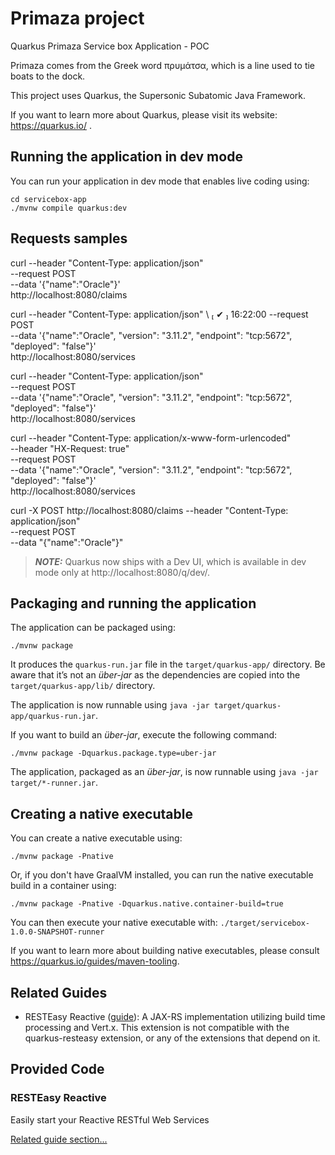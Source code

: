 # Primaza project

Quarkus Primaza Service box Application - POC

Primaza comes from the Greek word πρυμάτσα, which is a line used to tie boats to the dock.

This project uses Quarkus, the Supersonic Subatomic Java Framework.

If you want to learn more about Quarkus, please visit its website: https://quarkus.io/ .

## Running the application in dev mode

You can run your application in dev mode that enables live coding using:
```shell script
cd servicebox-app
./mvnw compile quarkus:dev
```

## Requests samples

curl --header "Content-Type: application/json" \
--request POST \
--data '{"name":"Oracle"}' \
http://localhost:8080/claims


curl --header "Content-Type: application/json" \                                                                                                     ✔  16:22:00
--request POST \
--data '{"name":"Oracle", "version": "3.11.2", "endpoint": "tcp:5672", "deployed": "false"}' \
http://localhost:8080/services

curl --header "Content-Type: application/json" \
--request POST \
--data '{"name":"Oracle", "version": "3.11.2", "endpoint": "tcp:5672", "deployed": "false"}' \
http://localhost:8080/services

curl --header "Content-Type: application/x-www-form-urlencoded" \
--header "HX-Request: true" \
--request POST \
--data '{"name":"Oracle", "version": "3.11.2", "endpoint": "tcp:5672", "deployed": "false"}' \
http://localhost:8080/services

curl -X POST http://localhost:8080/claims --header "Content-Type: application/json" \
--request POST \
--data "{\"name\":\"Oracle\"}"




> **_NOTE:_**  Quarkus now ships with a Dev UI, which is available in dev mode only at http://localhost:8080/q/dev/.

## Packaging and running the application

The application can be packaged using:
```shell script
./mvnw package
```
It produces the `quarkus-run.jar` file in the `target/quarkus-app/` directory.
Be aware that it’s not an _über-jar_ as the dependencies are copied into the `target/quarkus-app/lib/` directory.

The application is now runnable using `java -jar target/quarkus-app/quarkus-run.jar`.

If you want to build an _über-jar_, execute the following command:
```shell script
./mvnw package -Dquarkus.package.type=uber-jar
```

The application, packaged as an _über-jar_, is now runnable using `java -jar target/*-runner.jar`.

## Creating a native executable

You can create a native executable using: 
```shell script
./mvnw package -Pnative
```

Or, if you don't have GraalVM installed, you can run the native executable build in a container using: 
```shell script
./mvnw package -Pnative -Dquarkus.native.container-build=true
```

You can then execute your native executable with: `./target/servicebox-1.0.0-SNAPSHOT-runner`

If you want to learn more about building native executables, please consult https://quarkus.io/guides/maven-tooling.

## Related Guides

- RESTEasy Reactive ([guide](https://quarkus.io/guides/resteasy-reactive)): A JAX-RS implementation utilizing build time processing and Vert.x. This extension is not compatible with the quarkus-resteasy extension, or any of the extensions that depend on it.

## Provided Code

### RESTEasy Reactive

Easily start your Reactive RESTful Web Services

[Related guide section...](https://quarkus.io/guides/getting-started-reactive#reactive-jax-rs-resources)


